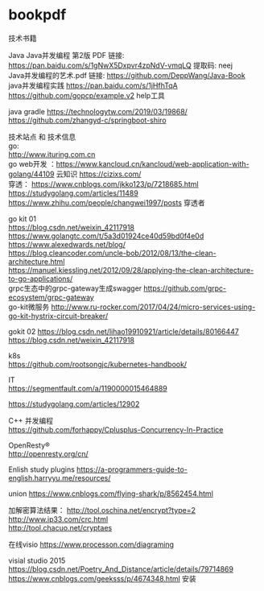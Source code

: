 # bookpdf
技术书籍

Java
Java并发编程 第2版 PDF                链接: https://pan.baidu.com/s/1gNwX5Dxpvr4zpNdV-vmqLQ 提取码: neej    
Java并发编程的艺术.pdf                链接:  https://github.com/DeppWang/Java-Book  
java并发编程实践    https://pan.baidu.com/s/1jHfhTqA   https://github.com/gopcp/example.v2 help工具    

java gradle   https://technologytw.com/2019/03/19868/    
              https://github.com/zhangyd-c/springboot-shiro  


技术站点 和 技术信息   
go:  
http://www.ituring.com.cn   
go web开发 ：https://www.kancloud.cn/kancloud/web-application-with-golang/44109 
云知识  https://cizixs.com/       
穿透： https://www.cnblogs.com/jkko123/p/7218685.html   
      https://studygolang.com/articles/11489 
      https://www.zhihu.com/people/changwei1997/posts   穿透者
      
go kit 01    
https://blog.csdn.net/weixin_42117918      
https://www.golangtc.com/t/5a3d01924ce40d59bd0f4e0d    
https://www.alexedwards.net/blog/     
https://blog.cleancoder.com/uncle-bob/2012/08/13/the-clean-architecture.html   
https://manuel.kiessling.net/2012/09/28/applying-the-clean-architecture-to-go-applications/  
grpc生态中的grpc-gateway生成swagger https://github.com/grpc-ecosystem/grpc-gateway           
go-kit微服务 http://www.ru-rocker.com/2017/04/24/micro-services-using-go-kit-hystrix-circuit-breaker/    


gokit 02
https://blog.csdn.net/lihao19910921/article/details/80166447        
https://blog.csdn.net/weixin_42117918    
     
k8s        
https://github.com/rootsongjc/kubernetes-handbook/ 

 
 
IT  
https://segmentfault.com/a/1190000015464889      

https://studygolang.com/articles/12902    


 
C++ 并发编程   
https://github.com/forhappy/Cplusplus-Concurrency-In-Practice


OpenResty®    
http://openresty.org/cn/   

Enlish study plugins
https://a-programmers-guide-to-english.harryyu.me/resources/


union
https://www.cnblogs.com/flying-shark/p/8562454.html


加解密算法结果：
http://tool.oschina.net/encrypt?type=2     
http://www.ip33.com/crc.html         
http://tool.chacuo.net/cryptaes     


在线visio
https://www.processon.com/diagraming

visial studio 2015    
https://blog.csdn.net/Poetry_And_Distance/article/details/79714869     
https://www.cnblogs.com/geeksss/p/4674348.html 安装   
